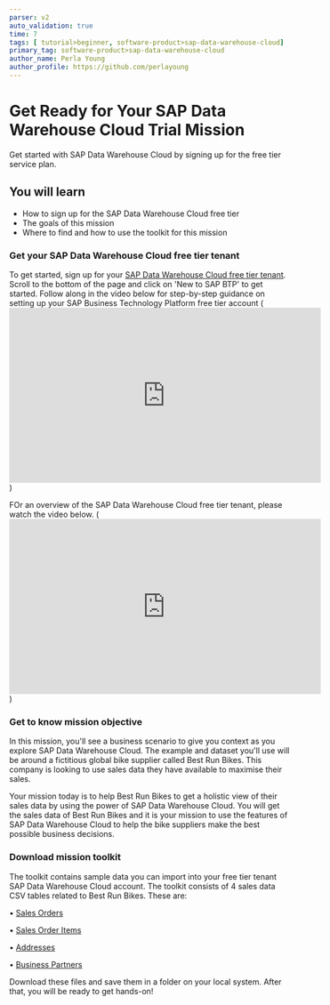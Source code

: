 ```yaml
---
parser: v2
auto_validation: true
time: 7
tags: [ tutorial>beginner, software-product>sap-data-warehouse-cloud]
primary_tag: software-product>sap-data-warehouse-cloud
author_name: Perla Young
author_profile: https://github.com/perlayoung
---
```


# Get Ready for Your SAP Data Warehouse Cloud Trial Mission
<!-- description --> Get started with SAP Data Warehouse Cloud by signing up for the free tier service plan.

## You will learn
  - How to sign up for the SAP Data Warehouse Cloud free tier
  - The goals of this mission
  - Where to find and how to use the toolkit for this mission


### Get your SAP Data Warehouse Cloud free tier tenant

To get started, sign up for your [SAP Data Warehouse Cloud free tier tenant](https://www.sap.com/products/technology-platform/data-warehouse-cloud/trial.html). Scroll to the bottom of the page and click on 'New to SAP BTP' to get started. Follow along in the video below for step-by-step guidance on setting up your SAP Business Technology Platform free tier account (<iframe width="560" height="315" src="https://www.youtube.com/embed/0zGuMus4R10" title="YouTube video player" frameborder="0" allow="accelerometer; autoplay; clipboard-write; encrypted-media; gyroscope; picture-in-picture; web-share" allowfullscreen></iframe>)

FOr an overview of the SAP Data Warehouse Cloud free tier tenant, please watch the video below. (<iframe width="560" height="315" src="https://www.youtube.com/embed/pNzsxepl-hQ?start=623" title="YouTube video player" frameborder="0" allow="accelerometer; autoplay; clipboard-write; encrypted-media; gyroscope; picture-in-picture; web-share" allowfullscreen></iframe>)

### Get to know mission objective


In this mission, you'll see a business scenario to give you context as you explore SAP Data Warehouse Cloud. The example and dataset you'll use will be around a fictitious global bike supplier called Best Run Bikes. This company is looking to use sales data they have available to maximise their sales.

Your mission today is to help Best Run Bikes to get a holistic view of their sales data by using the power of SAP Data Warehouse Cloud. You will get the sales data of Best Run Bikes and it is your mission to use the features of SAP Data Warehouse Cloud to help the bike suppliers make the best possible business decisions.

### Download mission toolkit


The toolkit contains sample data you can import into your free tier tenant SAP Data Warehouse Cloud account. The toolkit consists of 4 sales data CSV tables related to Best Run Bikes. These are:

•	[Sales Orders](SalesOrders.csv)

•	[Sales Order Items](SalesOrderItems.csv)

•	[Addresses](Addresses.csv)

•	[Business Partners](BusinessPartners.csv)

Download these files and save them in a folder on your local system. After that, you will be ready to get hands-on!





